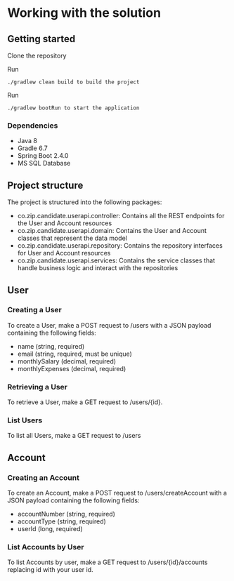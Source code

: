 # Working with the solution
## Getting started
Clone the repository

Run 
```
./gradlew clean build to build the project
```
Run
```
./gradlew bootRun to start the application
```
### Dependencies
- Java 8
- Gradle 6.7
- Spring Boot 2.4.0
- MS SQL Database

## Project structure
The project is structured into the following packages:

- co.zip.candidate.userapi.controller: Contains all the REST endpoints for the User and Account resources
- co.zip.candidate.userapi.domain: Contains the User and Account classes that represent the data model
- co.zip.candidate.userapi.repository: Contains the repository interfaces for User and Account resources
- co.zip.candidate.userapi.services: Contains the service classes that handle business logic and interact with the repositories

## User
### Creating a User
To create a User, make a POST request to /users with a JSON payload containing the following fields:

- name (string, required)
- email (string, required, must be unique)
- monthlySalary (decimal, required)
- monthlyExpenses (decimal, required)

### Retrieving a User
To retrieve a User, make a GET request to /users/{id}.

### List Users
To list all Users, make a GET request to /users

## Account
### Creating an Account
To create an Account, make a POST request to /users/createAccount with a JSON payload containing the following fields:

- accountNumber (string, required)
- accountType (string, required)
- userId (long, required)

### List Accounts by User
To list Accounts by user, make a GET request to /users/{id}/accounts replacing id with your user id. 